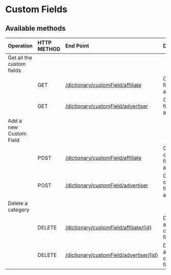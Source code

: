 # Custom Fields

## **Available methods**

| **Operation** | **HTTP METHOD** | **End Point** | **Description** |
| :--- | :--- | :--- | :--- |
| Get all the custom fields |  |  |  |
|  | GET | [/dictionary/customField/affiliate](read.md) | Custom fields for affiliates |
|  | GET | [/dictionary/customField/advertiser](read.md) | Custom fields for advertisers |
| Add a new Custom Field |  |  |  |
|  | POST | [/dictionary/customField/affiliate](create.md) | Create a custom field for affiliates |
|  | POST | [/dictionary/customField/advertiser](create.md) | Create a custom field for advertisers |
| Delete a category |  |  |  |
|  | DELETE | [/dictionary/customField/affiliate/{id}](delete.md) | Delete an affiliate custom field |
|  | DELETE | [/dictionary/customField/advertiser/{id}](delete.md) | Delete an advertiser custom field |

